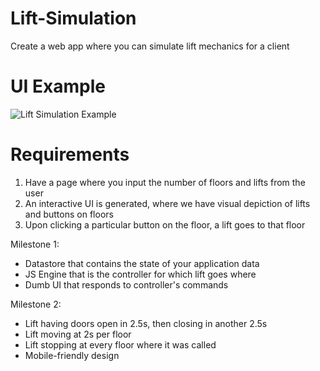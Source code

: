 # Lift-Simulation

Create a web app where you can simulate lift mechanics for a client

# UI Example

![Lift Simulation Example](Lift-Simulation-Example.png "Lift Simulation Example")

# Requirements

1. Have a page where you input the number of floors and lifts from the user
2. An interactive UI is generated, where we have visual depiction of lifts and buttons on floors
3. Upon clicking a particular button on the floor, a lift goes to that floor

Milestone 1:

- Datastore that contains the state of your application data
- JS Engine that is the controller for which lift goes where
- Dumb UI that responds to controller's commands

Milestone 2:

- Lift having doors open in 2.5s, then closing in another 2.5s
- Lift moving at 2s per floor
- Lift stopping at every floor where it was called
- Mobile-friendly design
